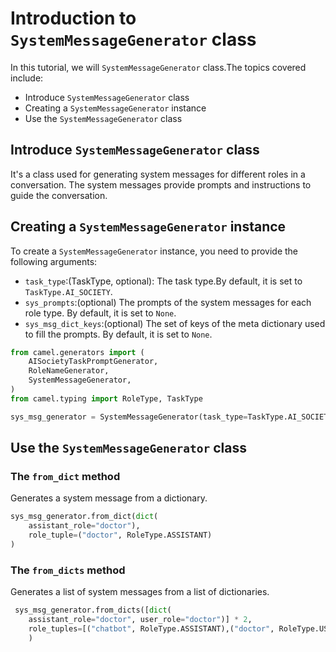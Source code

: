 # Introduction to `SystemMessageGenerator` class

In this tutorial, we will `SystemMessageGenerator` class.The topics covered include:
- Introduce `SystemMessageGenerator` class
- Creating a `SystemMessageGenerator` instance
- Use the `SystemMessageGenerator` class

## Introduce `SystemMessageGenerator` class 
It's a class used for generating system messages for different roles in a conversation. The system messages provide prompts and instructions to guide the conversation.
## Creating a `SystemMessageGenerator` instance

To create a `SystemMessageGenerator` instance, you need to provide the following arguments:
- `task_type`:(TaskType, optional): The task type.By default, it is set to `TaskType.AI_SOCIETY`.
- `sys_prompts`:(optional) The prompts of the system messages for each role type. By default, it is set to `None`.
- `sys_msg_dict_keys`:(optional) The set of keys of the meta dictionary used to fill the prompts. By default, it is set to `None`.

```python 
from camel.generators import (
    AISocietyTaskPromptGenerator,
    RoleNameGenerator,
    SystemMessageGenerator,
)
from camel.typing import RoleType, TaskType

sys_msg_generator = SystemMessageGenerator(task_type=TaskType.AI_SOCIETY)
```

## Use the `SystemMessageGenerator` class

### The `from_dict` method
Generates a system message from a dictionary.

```python
sys_msg_generator.from_dict(dict(
    assistant_role="doctor"),
    role_tuple=("doctor", RoleType.ASSISTANT)
)
```

### The `from_dicts` method
Generates a list of system messages from a list of dictionaries.

```python
 sys_msg_generator.from_dicts([dict(
    assistant_role="doctor", user_role="doctor")] * 2,
    role_tuples=[("chatbot", RoleType.ASSISTANT),("doctor", RoleType.USER)],
    )
```
